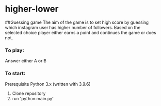 # higher-lower
##Guessing game
The aim of the game is to set high score by guessing which instagram user has higher number of followers.
Based on the selected choice player either earns a point and continues the game or does not. 

### To play:
Answer either A or B

### To start:
Prerequisite Python 3.x (written with 3.9.6)
1. Clone repository
2. run 'python main.py'

